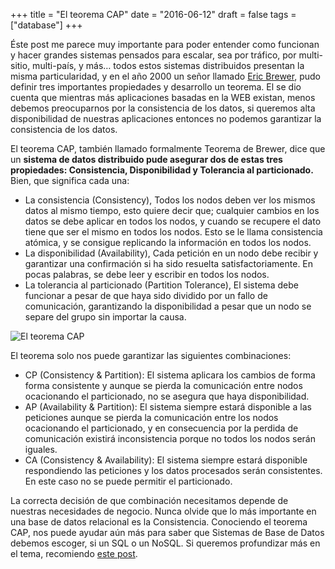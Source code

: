 +++
title = "El teorema CAP"
date = "2016-06-12"
draft = false
tags = ["database"]
+++

Éste post me parece muy importante para poder entender como funcionan y hacer grandes sistemas pensados para escalar, sea por tráfico, por multi-sitio, multi-país, y más… todos estos sistemas distribuidos presentan la misma particularidad, y en el año 2000 un señor llamado [Eric Brewer](https://en.wikipedia.org/wiki/CAP_theorem), pudo definir tres importantes propiedades y desarrollo un teorema. El se dio cuenta que mientras más aplicaciones basadas en la WEB existan, menos debemos preocuparnos por la consistencia de los datos, si queremos alta disponibilidad de nuestras aplicaciones entonces no podemos garantizar la consistencia de los datos.

El teorema CAP, también llamado formalmente Teorema de Brewer, dice que un **sistema de datos distribuido pude asegurar dos de estas tres propiedades: Consistencia, Disponibilidad y Tolerancia al particionado.** Bien, que significa cada una:

- La consistencia (Consistency), Todos los nodos deben ver los mismos datos al mismo tiempo, esto quiere decir que; cualquier cambios en los datos se debe aplicar en todos los nodos, y cuando se recupere el dato tiene que ser el mismo en todos los nodos. Esto se le llama consistencia atómica, y se consigue replicando la información en todos los nodos.
- La disponibilidad (Availability), Cada petición en un nodo debe recibir y garantizar una confirmación si ha sido resuelta satisfactoriamente. En pocas palabras, se debe leer y escribir en todos los nodos.
- La tolerancia al particionado (Partition Tolerance), El sistema debe funcionar a pesar de que haya sido dividido por un fallo de comunicación, garantizando la disponibilidad a pesar que un nodo se separe del grupo sin importar la causa.

![El teorema CAP](image.png)

El teorema solo nos puede garantizar las siguientes combinaciones:

- CP (Consistency & Partition): El sistema aplicara los cambios de forma forma consistente y aunque se pierda la comunicación entre nodos ocacionando el particionado, no se asegura que haya disponibilidad.
- AP (Availability & Partition): El sistema siempre estará disponible a las peticiones aunque se pierda la comunicación entre los nodos ocacionando el particionado, y en consecuencia por la perdida de comunicación existirá inconsistencia porque no todos los nodos serán iguales.
- CA (Consistency & Availability): El sistema siempre estará disponible respondiendo las peticiones y los datos procesados serán consistentes. En este caso no se puede permitir el particionado.

La correcta decisión de que combinación necesitamos depende de nuestras necesidades de negocio. Nunca olvide que lo más importante en una base de datos relacional es la Consistencia. Conociendo el teorema CAP, nos puede ayudar aún más para saber que Sistemas de Base de Datos debemos escoger, si un SQL o un NoSQL. Si queremos profundizar más en el tema, recomiendo [este post](http://www.julianbrowne.com/article/brewers-cap-theorem).
